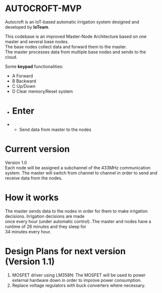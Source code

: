 # AUTOCROFT-MVP

Autocroft is an IoT-based automatic irrigation system designed and developed by **IoTeam**.

This codebase is an improved Master-Node Architecture based on one master and several base nodes.  
The base nodes collect data and forward them to the master.  
The master processes data from multiple base nodes and sends to the cloud.  

Some **keypad** functionalities:  
- A  Forward  
- B  Backward  
- C  Up/Down  
- D  Clear memory/Reset system  
- #  Enter  
- *  Send data from master to the nodes

# Current version  
Version 1.0  
Each node will be assigned a subchannel of the 433MHz 
communication system. The master will switch from channel to channel in order to send and receive 
data from the nodes.

# How it works  
The master sends data to the nodes in order for them to make irrigation decisions. Irrigation decisions are made  
once every hour (under automatic control). The master and nodes have a runtime of 26 minutes and they sleep for  
34 minutes every hour.  

# Design Plans for next version (Version 1.1)  
1. MOSFET driver using LM358N: The MOSFET will be used to power external hardware down in order to improve power consumption.  
2. Replace voltage regulators with buck converters where necessary.  

  


